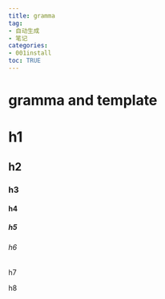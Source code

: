 ```yaml
---
title: gramma
tag: 
- 自动生成
- 笔记
categories:
- 001install
toc: TRUE
---
```

<h1 id="gramma-and-template">gramma and template</h1>
<h1 id="h1">h1</h1>
<h2 id="h2">h2</h2>
<h3 id="h3">h3</h3>
<h4 id="h4">h4</h4>
<h5 id="h5">h5</h5>
<h6 id="h6">h6</h6>
<p id="h7">h7</p>
<p id="h8">h8</p>
